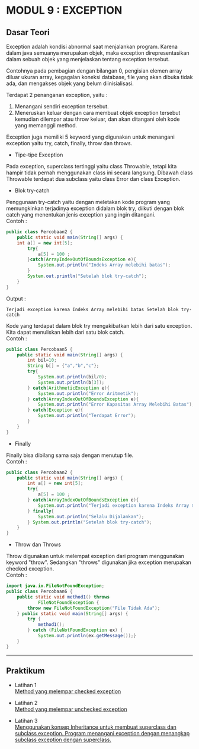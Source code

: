# MODUL 9 : EXCEPTION

## Dasar Teori

Exception adalah kondisi abnormal saat menjalankan program. Karena dalam java semuanya merupakan objek, maka exception direpresentasikan dalam sebuah objek yang menjelaskan tentang exception tersebut.

Contohnya pada pembagian dengan bilangan 0, pengisian elemen array diluar ukuran array, kegagalan koneksi database, file yang akan dibuka tidak ada, dan mengakses objek yang belum diinisialisasi.

Terdapat 2 penanganan exception, yaitu :
1. Menangani sendiri exception tersebut.
2. Meneruskan keluar dengan cara membuat objek exception tersebut kemudian dilempar atau throw keluar, dan akan ditangani oleh kode yang memanggil method.

Exception juga memiliki 5 keyword yang digunakan untuk menangani exception yaitu try, catch, finally, throw dan throws.

* Tipe-tipe Exception

Pada exception, superclass tertinggi yaitu class Throwable,
tetapi kita hampir tidak pernah menggunakan class ini secara langsung.
Dibawah class Throwable terdapat dua subclass yaitu class Error dan
class Exception.

* Blok try-catch

Penggunaan try-catch yaitu dengan meletakan kode program yang memungkinkan terjadinya exception didalam blok
try, diikuti dengan blok catch yang menentukan jenis exception yang
ingin ditangani.\
Contoh :
```java
public class Percobaan2 {
    public static void main(String[] args) { 
    int a[] = new int[5];
        try{
            a[5] = 100 ;
        }catch(ArrayIndexOutOfBoundsException e){
            System.out.println("Indeks Array melebihi batas");
        }
        System.out.println("Setelah blok try-catch"); 
    }
}
```
Output :
```
Terjadi exception karena Indeks Array melebihi batas Setelah blok try-catch
```
Kode yang terdapat dalam blok try mengakibatkan lebih dari satu exception. Kita dapat menuliskan lebih dari satu blok catch.\
Contoh :
```java
public class Percobaan5 {
    public static void main(String[] args) {
        int bil=10;
        String b[] = {"a","b","c"};
        try{
            System.out.println(bil/0);
            System.out.println(b[3]);
        } catch(ArithmeticException e){
            System.out.println("Error Aritmetik");
        } catch(ArrayIndexOutOfBoundsException e){
            System.out.println("Error Kapasitas Array Melebihi Batas");
        } catch(Exception e){
            System.out.println("Terdapat Error");
        }
    }
}
```

* Finally

Finally bisa dibilang sama saja dengan menutup file.\
Contoh :
```java
public class Percobaan2 {
    public static void main(String[] args) {
        int a[] = new int[5];
        try{
            a[5] = 100 ;
        } catch(ArrayIndexOutOfBoundsException e){
            System.out.println("Terjadi exception karena Indeks Array melebihi batas");
        } finally{
            System.out.println("Selalu Dijalankan");
        } System.out.println("Setelah blok try-catch");
    }
}
```

* Throw dan Throws

Throw digunakan untuk melempat exception dari program menggunakan keyword "throw". Sedangkan "throws" digunakan jika exception merupakan checked exception.\
Contoh :
```java
import java.io.FileNotFoundException;
public class Percobaan6 {
    public static void method1() throws
            FileNotFoundException { 
        throw new FileNotFoundException("File Tidak Ada");
    } public static void main(String[] args) {
        try {
            method1(); 
        } catch (FileNotFoundException ex) {
            System.out.println(ex.getMessage());}
    }
}
```

<hr>

## Praktikum

* Latihan 1\
[Method yang melempar checked exception](https://github.com/sugarbooo/20104027_Elan-Bagaskoro_SE04A_Pemrograman2/blob/Modul9/src/Modul9/Latihan/Latihan1.java)

* Latihan 2\
[Method yang melempar unchecked exception](https://github.com/sugarbooo/20104027_Elan-Bagaskoro_SE04A_Pemrograman2/blob/Modul9/src/Modul9/Latihan/Latihan2.java)

* Latihan 3\
[Menggunakan konsep Inheritance untuk membuat superclass dan subclass exception. Program menangani exception dengan menangkap subclass exception dengan superclass.](https://github.com/sugarbooo/20104027_Elan-Bagaskoro_SE04A_Pemrograman2/blob/Modul9/src/Modul9/Latihan/Latihan3.java)
